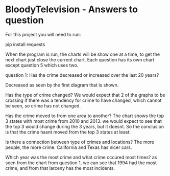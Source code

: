 # BloodyTelevision - Answers to question

For this project you will need to run: 

pip install requests

When the program is run, the charts will be show one at a time, to get the next chart just close the current chart.
Each question has its own chart except question 5 which uses two.


question 1:
Has the crime decreased or increased over the last 20 years?

Decreased as seen by the first diagram that is shown.

Has the type of crime changed?
We would expect that 2 of the graphs to be crossing if there was a tendency for crime to have changed, 
which cannot be seen, so crime has not changed.

Has the crime moved to from one area to another?
The chart shows the top 3 states with most crime from 2010 and 2013. we would expect to see that the top 3 would change during the 3 years, but it doesnt.
So the conclusion is that the crime hasnt moved from the top 3 states at least.

Is there a connection between type of crimes and locations?
The more people, the more crime. California and Texas has nicer cars.

Which year was the most crime and what crime occured most times?
as seen from the chart from question 1, we can see that 1994 had the most crime, and from that larceny has the most incidents.